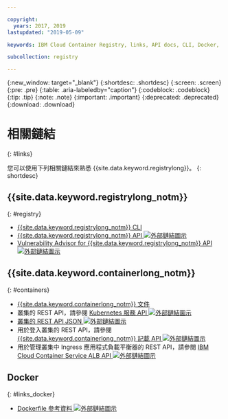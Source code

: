 ```yaml
---

copyright:
  years: 2017, 2019
lastupdated: "2019-05-09"

keywords: IBM Cloud Container Registry, links, API docs, CLI, Docker,

subcollection: registry

---
```


{:new_window: target="_blank"}
{:shortdesc: .shortdesc}
{:screen: .screen}
{:pre: .pre}
{:table: .aria-labeledby="caption"}
{:codeblock: .codeblock}
{:tip: .tip}
{:note: .note}
{:important: .important}
{:deprecated: .deprecated}
{:download: .download}

# 相關鏈結
{: #links}

您可以使用下列相關鏈結來熟悉 {{site.data.keyword.registrylong}}。
{: shortdesc}

## {{site.data.keyword.registrylong_notm}}
{: #registry}

- [{{site.data.keyword.registrylong_notm}} CLI](/docs/services/Registry?topic=container-registry-cli-plugin-containerregcli#containerregcli)
- [{{site.data.keyword.registrylong_notm}} API ![外部鏈結圖示](../../icons/launch-glyph.svg "外部鏈結圖示")](https://{DomainName}/apidocs/container-registry)
- [Vulnerability Advisor for {{site.data.keyword.registrylong_notm}} API ![外部鏈結圖示](../../icons/launch-glyph.svg "外部鏈結圖示")](https://{DomainName}/apidocs/container-registry/va)

## {{site.data.keyword.containerlong_notm}}
{: #containers}

- [{{site.data.keyword.containerlong_notm}} 文件](/docs/containers?topic=containers-getting-started#getting-started)
- 叢集的 REST API，請參閱 [Kubernetes 服務 API ![外部鏈結圖示](../../icons/launch-glyph.svg "外部鏈結圖示")](https://containers.cloud.ibm.com/swagger-api/)
- [叢集的 REST API JSON ![外部鏈結圖示](../../icons/launch-glyph.svg "外部鏈結圖示")](https://containers.cloud.ibm.com/swagger-api/swagger.json)
- 用於登入叢集的 REST API，請參閱 [{{site.data.keyword.containerlong_notm}} 記載 API ![外部鏈結圖示](../../icons/launch-glyph.svg "外部鏈結圖示")](https://containers.cloud.ibm.com/swagger-logging/)
- 用於管理叢集中 Ingress 應用程式負載平衡器的 REST API，請參閱 [IBM Cloud Container Service ALB API ![外部鏈結圖示](../../icons/launch-glyph.svg "外部鏈結圖示")](https://containers.cloud.ibm.com/swagger-alb-api/)

## Docker
{: #links_docker}

- [Dockerfile 參考資料 ![外部鏈結圖示](../../icons/launch-glyph.svg "外部鏈結圖示")](https://docs.docker.com/engine/reference/builder/)
